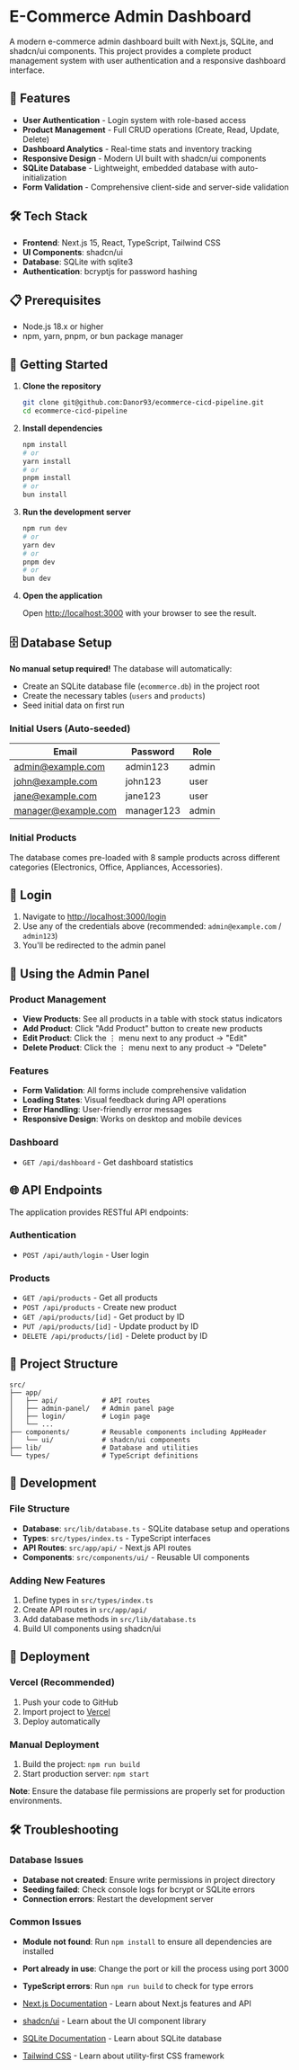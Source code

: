 # E-Commerce Admin Dashboard

A modern e-commerce admin dashboard built with Next.js, SQLite, and shadcn/ui components. This project provides a complete product management system with user authentication and a responsive dashboard interface.

## 🚀 Features

- **User Authentication** - Login system with role-based access
- **Product Management** - Full CRUD operations (Create, Read, Update, Delete)
- **Dashboard Analytics** - Real-time stats and inventory tracking
- **Responsive Design** - Modern UI built with shadcn/ui components
- **SQLite Database** - Lightweight, embedded database with auto-initialization
- **Form Validation** - Comprehensive client-side and server-side validation

## 🛠️ Tech Stack

- **Frontend**: Next.js 15, React, TypeScript, Tailwind CSS
- **UI Components**: shadcn/ui
- **Database**: SQLite with sqlite3
- **Authentication**: bcryptjs for password hashing

## 📋 Prerequisites

- Node.js 18.x or higher
- npm, yarn, pnpm, or bun package manager

## 🚀 Getting Started

1. **Clone the repository**

   ```bash
   git clone git@github.com:Danor93/ecommerce-cicd-pipeline.git
   cd ecommerce-cicd-pipeline
   ```

2. **Install dependencies**

   ```bash
   npm install
   # or
   yarn install
   # or
   pnpm install
   # or
   bun install
   ```

3. **Run the development server**

   ```bash
   npm run dev
   # or
   yarn dev
   # or
   pnpm dev
   # or
   bun dev
   ```

4. **Open the application**

   Open [http://localhost:3000](http://localhost:3000) with your browser to see the result.

## 🗄️ Database Setup

**No manual setup required!** The database will automatically:

- Create an SQLite database file (`ecommerce.db`) in the project root
- Create the necessary tables (`users` and `products`)
- Seed initial data on first run

### Initial Users (Auto-seeded)

| Email               | Password   | Role  |
| ------------------- | ---------- | ----- |
| admin@example.com   | admin123   | admin |
| john@example.com    | john123    | user  |
| jane@example.com    | jane123    | user  |
| manager@example.com | manager123 | admin |

### Initial Products

The database comes pre-loaded with 8 sample products across different categories (Electronics, Office, Appliances, Accessories).

## 🔐 Login

1. Navigate to [http://localhost:3000/login](http://localhost:3000/login)
2. Use any of the credentials above (recommended: `admin@example.com` / `admin123`)
3. You'll be redirected to the admin panel

## 📱 Using the Admin Panel

### Product Management

- **View Products**: See all products in a table with stock status indicators
- **Add Product**: Click "Add Product" button to create new products
- **Edit Product**: Click the ⋮ menu next to any product → "Edit"
- **Delete Product**: Click the ⋮ menu next to any product → "Delete"

### Features

- **Form Validation**: All forms include comprehensive validation
- **Loading States**: Visual feedback during API operations
- **Error Handling**: User-friendly error messages
- **Responsive Design**: Works on desktop and mobile devices

### Dashboard

- `GET /api/dashboard` - Get dashboard statistics

## 🌐 API Endpoints

The application provides RESTful API endpoints:

### Authentication

- `POST /api/auth/login` - User login

### Products

- `GET /api/products` - Get all products
- `POST /api/products` - Create new product
- `GET /api/products/[id]` - Get product by ID
- `PUT /api/products/[id]` - Update product by ID
- `DELETE /api/products/[id]` - Delete product by ID

## 📁 Project Structure

```
src/
├── app/
│   ├── api/           # API routes
│   ├── admin-panel/   # Admin panel page
│   ├── login/         # Login page
│   └── ...
├── components/        # Reusable components including AppHeader
│   └── ui/            # shadcn/ui components
├── lib/               # Database and utilities
└── types/             # TypeScript definitions
```

## 🔧 Development

### File Structure

- **Database**: `src/lib/database.ts` - SQLite database setup and operations
- **Types**: `src/types/index.ts` - TypeScript interfaces
- **API Routes**: `src/app/api/` - Next.js API routes
- **Components**: `src/components/ui/` - Reusable UI components

### Adding New Features

1. Define types in `src/types/index.ts`
2. Create API routes in `src/app/api/`
3. Add database methods in `src/lib/database.ts`
4. Build UI components using shadcn/ui

## 🚀 Deployment

### Vercel (Recommended)

1. Push your code to GitHub
2. Import project to [Vercel](https://vercel.com)
3. Deploy automatically

### Manual Deployment

1. Build the project: `npm run build`
2. Start production server: `npm start`

**Note**: Ensure the database file permissions are properly set for production environments.

## 🛠️ Troubleshooting

### Database Issues

- **Database not created**: Ensure write permissions in project directory
- **Seeding failed**: Check console logs for bcrypt or SQLite errors
- **Connection errors**: Restart the development server

### Common Issues

- **Module not found**: Run `npm install` to ensure all dependencies are installed
- **Port already in use**: Change the port or kill the process using port 3000
- **TypeScript errors**: Run `npm run build` to check for type errors

- [Next.js Documentation](https://nextjs.org/docs) - Learn about Next.js features and API
- [shadcn/ui](https://ui.shadcn.com/) - Learn about the UI component library
- [SQLite Documentation](https://www.sqlite.org/docs.html) - Learn about SQLite database
- [Tailwind CSS](https://tailwindcss.com/docs) - Learn about utility-first CSS framework
